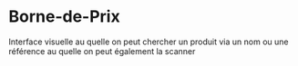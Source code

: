 # Borne-de-Prix
Interface visuelle au quelle on peut chercher un produit via un nom ou une référence au quelle on peut également la scanner
